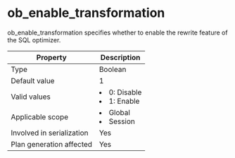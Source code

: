 # ob_enable_transformation

ob_enable_transformation specifies whether to enable the rewrite feature of the SQL optimizer.

| **Property** | **Description** |
|----------|------------------------------------------------------------------------------------------------------------|
| Type | Boolean |
| Default value | 1 |
| Valid values | <li> 0: Disable   <li> 1: Enable |
| Applicable scope | <li> Global   <li> Session |
| Involved in serialization | Yes |
| Plan generation affected | Yes |
